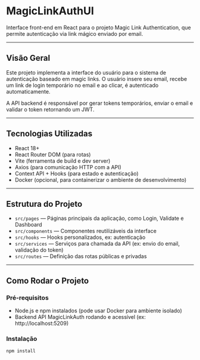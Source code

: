 # MagicLinkAuthUI

Interface front-end em React para o projeto Magic Link Authentication, que permite autenticação via link mágico enviado por email.

---

## Visão Geral

Este projeto implementa a interface do usuário para o sistema de autenticação baseado em magic links. O usuário insere seu email, recebe um link de login temporário no email e ao clicar, é autenticado automaticamente.

A API backend é responsável por gerar tokens temporários, enviar o email e validar o token retornando um JWT.

---

## Tecnologias Utilizadas

- React 18+
- React Router DOM (para rotas)
- Vite (ferramenta de build e dev server)
- Axios (para comunicação HTTP com a API)
- Context API + Hooks (para estado e autenticação)
- Docker (opcional, para containerizar o ambiente de desenvolvimento)

---

## Estrutura do Projeto

- `src/pages` — Páginas principais da aplicação, como Login, Validate e Dashboard
- `src/components` — Componentes reutilizáveis da interface
- `src/hooks` — Hooks personalizados, ex: autenticação
- `src/services` — Serviços para chamada da API (ex: envio do email, validação do token)
- `src/routes` — Definição das rotas públicas e privadas

---

## Como Rodar o Projeto

### Pré-requisitos

- Node.js e npm instalados (pode usar Docker para ambiente isolado)
- Backend API MagicLinkAuth rodando e acessível (ex: http://localhost:5209)

### Instalação

```bash
npm install
